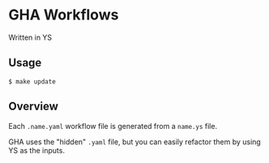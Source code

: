 GHA Workflows
=============

Written in YS

## Usage

```
$ make update
```

## Overview

Each `.name.yaml` workflow file is generated from a `name.ys` file.

GHA uses the "hidden" `.yaml` file, but you can easily refactor them by using
YS as the inputs.
